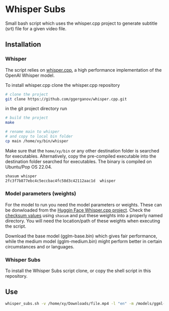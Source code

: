 # Whisper Subs

Small bash script which uses the whisper.cpp project to generate subtitle (srt) file for a given video file.

## Installation

### Whisper

The script relies on [whisper.cpp](https://github.com/ggerganov/whisper.cpp), a high performance implementation of the OpenAI Whisper model.

To install whisper.cpp clone the whisper.cpp repository

```bash
# clone the project
git clone https://github.com/ggerganov/whisper.cpp.git
```
in the git project directory run

```bash
# build the project
make

# rename main to whisper
# and copy to local bin folder
cp main /home/xy/bin/whisper
```
Make sure that the `home/xy/bin` or any other destination folder is searched for executables. Alternatively, copy the pre-compiled executable into the destination folder searched for executables. The binary is compiled on Ubuntu/Pop OS 22.04.

```bash
shasum whisper
2fc3f7b877ebc4c5eccbac4fc58d3c42112aac1d  whisper
```

### Model parameters (weights) 

For the model to run you need the model parameters or weights. These can be donwloaded from the [Huggin Face Whisper.cpp project](https://huggingface.co/ggerganov/whisper.cpp/tree/main). Check the [checksum values](https://huggingface.co/ggerganov/whisper.cpp) using `shasum` and put these weights into a properly named directory. You will need the location/path of these weights when executing the script.

Download the base model (gglm-base.bin) which gives fair performance, while the medium model (gglm-medium.bin) might perform better in certain circumstances and or languages.

### Whisper Subs

To install the Whisper Subs script clone, or copy the shell script in this repository.

## Use

```bash
whisper_subs.sh -v /home/xy/Downloads/file.mp4 -l "en" -m /models/ggml-base.bin
```


